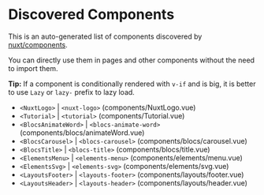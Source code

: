 # Discovered Components

This is an auto-generated list of components discovered by [nuxt/components](https://github.com/nuxt/components).

You can directly use them in pages and other components without the need to import them.

**Tip:** If a component is conditionally rendered with `v-if` and is big, it is better to use `Lazy` or `lazy-` prefix to lazy load.

- `<NuxtLogo>` | `<nuxt-logo>` (components/NuxtLogo.vue)
- `<Tutorial>` | `<tutorial>` (components/Tutorial.vue)
- `<BlocsAnimateWord>` | `<blocs-animate-word>` (components/blocs/animateWord.vue)
- `<BlocsCarousel>` | `<blocs-carousel>` (components/blocs/carousel.vue)
- `<BlocsTitle>` | `<blocs-title>` (components/blocs/title.vue)
- `<ElementsMenu>` | `<elements-menu>` (components/elements/menu.vue)
- `<ElementsSvg>` | `<elements-svg>` (components/elements/svg.vue)
- `<LayoutsFooter>` | `<layouts-footer>` (components/layouts/footer.vue)
- `<LayoutsHeader>` | `<layouts-header>` (components/layouts/header.vue)
